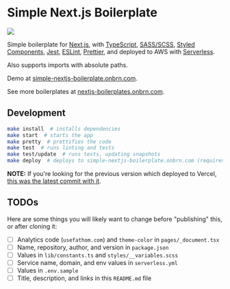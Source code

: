 # Simple Next.js Boilerplate

[![](https://github.com/BrunoBernardino/nextjs-boilerplate-simple/workflows/Run%20Tests/badge.svg)](https://github.com/BrunoBernardino/nextjs-boilerplate-simple/actions?workflow=Run+Tests)

Simple boilerplate for [Next.js](https://nextjs.org), with [TypeScript](https://www.typescriptlang.org), [SASS/SCSS](https://sass-lang.com), [Styled Components](https://styled-components.com), [Jest](https://jestjs.io), [ESLint](https://eslint.org/), [Prettier](https://prettier.io/), and deployed to AWS with [Serverless](https://serverless.com).

Also supports imports with absolute paths.

Demo at [simple-nextjs-boilerplate.onbrn.com](https://simple-nextjs-boilerplate.onbrn.com).

See more boilerplates at [nextjs-boilerplates.onbrn.com](https://nextjs-boilerplates.onbrn.com).

## Development

```bash
make install  # installs dependencies
make start  # starts the app
make pretty  # prettifies the code
make test  # runs linting and tests
make test/update  # runs tests, updating snapshots
make deploy  # deploys to simple-nextjs-boilerplate.onbrn.com (requires `serverless` to be installed globally)
```

**NOTE:** If you're looking for the previous version which deployed to Vercel, [this was the latest commit with it](https://github.com/BrunoBernardino/nextjs-boilerplate-simple/tree/01b932f3bd777cda92610c4f8c2cd7dd5bffd975).

## TODOs

Here are some things you will likely want to change before "publishing" this, or after cloning it:

- [ ] Analytics code (`usefathom.com`) and `theme-color` in `pages/_document.tsx`
- [ ] Name, repository, author, and version in `package.json`
- [ ] Values in `lib/constants.ts` and `styles/__variables.scss`
- [ ] Service name, domain, and env values in `serverless.yml`
- [ ] Values in `.env.sample`
- [ ] Title, description, and links in this `README.md` file
